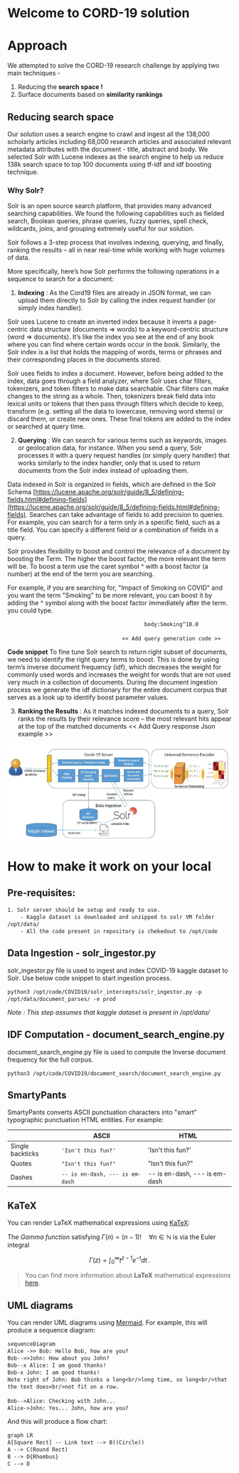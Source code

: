 # Welcome to CORD-19 solution

# Approach

We attempted to solve the CORD-19 research challenge by applying two main techniques - 

 1. Reducing the **search space !**
 2. Surface documents based on **similarity rankings**

## Reducing search space

Our solution uses a search engine to crawl and ingest all the 138,000 scholarly articles including 68,000 research articles and associated relevant metadata attributes with the document - title, abstract and body. We selected Solr with Lucene indexes as the search engine to help us reduce 138k search space to top 100 documents using tf-idf and idf boosting technique.

### Why Solr?

Solr is an open source search platform, that provides many advanced searching capabilities. We found the following capabilities such as fielded search, Boolean queries, phrase queries, fuzzy queries, spell check, wildcards, joins, and grouping extremely useful for our solution.

Solr follows a 3-step process that involves indexing, querying, and finally, ranking the results – all in near real-time while working with huge volumes of data.

More specifically, here’s how Solr performs the following operations in a sequence to search for a document:

 1. **Indexing** : As the Cord19 files are already in JSON format, we can upload them directly to Solr by calling the index request handler (or simply index handler). 
 
Solr uses Lucene to create an inverted index because it inverts a page-centric data structure (documents ⇒ words) to a keyword-centric structure (word ⇒ documents). It’s like the index you see at the end of any book where you can find where certain words occur in the book. Similarly, the Solr index is a list that holds the mapping of words, terms or phrases and their corresponding places in the documents stored.

Solr uses fields to index a document. However, before being added to the index, data goes through a field analyzer, where Solr uses char filters, tokenizers, and token filters to make data searchable. Char filters can make changes to the string as a whole. Then, tokenizers break field data into lexical units or tokens that then pass through filters which decide to keep, transform (e.g. setting all the data to lowercase, removing word stems) or discard them, or create new ones. These final tokens are added to the index or searched at query time. 

 2. **Querying** : We can search for various terms such as keywords, images or geolocation data, for instance. When you send a query, Solr processes it with a query request handles (or simply query handler) that works similarly to the index handler, only that is used to return documents from the Solr index instead of uploading them.  
 
Data indexed in Solr is organized in fields, which are  defined in the Solr Schema [https://lucene.apache.org/solr/guide/8_5/defining-fields.html#defining-fields](https://lucene.apache.org/solr/guide/8_5/defining-fields.html#defining-fields). Searches can take advantage of fields to add precision to queries. For example, you can search for a term only in a specific field, such as a title field. You can specify a different field or a combination of fields in a query.

Solr provides flexibility to boost and control the relevance of a document by boosting the Term. The higher the boost factor, the more relevant the term will be. To boost a term use the caret symbol ^ with a boost factor (a number) at the end of the term you are searching.

For example, if you are searching for, "Impact of Smoking on COVID" and you want the term "Smoking" to be more relevant, you can boost it by adding the ^ symbol along with the boost factor immediately after the term. you could type.

                                               body:Smoking^10.0

                                        << Add query generation code >>

**Code snippet**
To fine tune Solr search to return right subset of documents, we need to identify the right query terms to boost.  This is done by using term’s inverse document frequency (idf), which decreases the weight for commonly used words and increases the weight for words that are not used very much in a collection of documents.
During the document ingestion process we generate the idf dictionary for the entire document corpus that serves as a look up to identify boost parameter values.

 3. **Ranking the Results** : As it matches indexed documents to a query, Solr ranks the results by their relevance score – the most relevant hits appear at the top of the matched documents
 << Add Query response Json example >>


![Custom solution](https://github.com/covid19-cord19/cord19/blob/master/images/covid19_2.png)


# How to make it work on your local

## Pre-requisites:
    1. Solr server should be setup and ready to use.
        - Kaggle dataset is downloaded and unzipped to solr VM folder /opt/data/
        - All the code present in repository is chekedout to /opt/code
    
## Data Ingestion - solr_ingestor.py
  solr_ingestor.py file is used to ingest and index COVID-19 kaggle dataset to Solr. Use below code snippet to start ingestion process.
  
    python3 /opt/code/COVID19/solr_intercepts/solr_ingestor.py -p /opt/data/document_parses/ -e prod
  
  _Note : This step assumes that kaggle dataset is present in /opt/data/_ 
  
## IDF Computation - document_search_engine.py
  document_search_engine.py file is used to compute the Inverse document frequency for the full corpus.
  
    python3 /opt/code/COVID19/document_search/document_search_engine.py
  

## SmartyPants

SmartyPants converts ASCII punctuation characters into "smart" typographic punctuation HTML entities. For example:

|                |ASCII                          |HTML                         |
|----------------|-------------------------------|-----------------------------|
|Single backticks|`'Isn't this fun?'`            |'Isn't this fun?'            |
|Quotes          |`"Isn't this fun?"`            |"Isn't this fun?"            |
|Dashes          |`-- is en-dash, --- is em-dash`|-- is en-dash, --- is em-dash|


## KaTeX

You can render LaTeX mathematical expressions using [KaTeX](https://khan.github.io/KaTeX/):

The *Gamma function* satisfying $\Gamma(n) = (n-1)!\quad\forall n\in\mathbb N$ is via the Euler integral

$$
\Gamma(z) = \int_0^\infty t^{z-1}e^{-t}dt\,.
$$

> You can find more information about **LaTeX** mathematical expressions [here](http://meta.math.stackexchange.com/questions/5020/mathjax-basic-tutorial-and-quick-reference).


## UML diagrams

You can render UML diagrams using [Mermaid](https://mermaidjs.github.io/). For example, this will produce a sequence diagram:

```mermaid
sequenceDiagram
Alice ->> Bob: Hello Bob, how are you?
Bob-->>John: How about you John?
Bob--x Alice: I am good thanks!
Bob-x John: I am good thanks!
Note right of John: Bob thinks a long<br/>long time, so long<br/>that the text does<br/>not fit on a row.

Bob-->Alice: Checking with John...
Alice->John: Yes... John, how are you?
```

And this will produce a flow chart:

```mermaid
graph LR
A[Square Rect] -- Link text --> B((Circle))
A --> C(Round Rect)
B --> D{Rhombus}
C --> D
```
